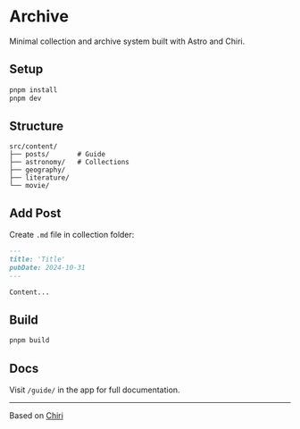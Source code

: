 # Archive

Minimal collection and archive system built with Astro and Chiri.

## Setup

```bash
pnpm install
pnpm dev
```

## Structure

```
src/content/
├── posts/       # Guide
├── astronomy/   # Collections
├── geography/
├── literature/
└── movie/
```

## Add Post

Create `.md` file in collection folder:

```markdown
---
title: 'Title'
pubDate: 2024-10-31
---

Content...
```

## Build

```bash
pnpm build
```

## Docs

Visit `/guide/` in the app for full documentation.

---

Based on [Chiri](https://github.com/the3ash/astro-chiri)
